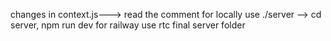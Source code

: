 changes in context.js---> read the comment
for locally use ./server --> cd server, npm run dev
for railway use rtc final server folder
